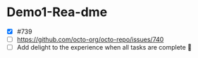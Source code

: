 # Demo1-Rea-dme

- [X] #739
- [ ] https://github.com/octo-org/octo-repo/issues/740
- [ ] Add delight to the experience when all tasks are complete :tada:
